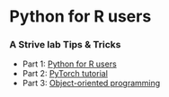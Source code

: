 # Python for R users

### A Strive lab Tips & Tricks

- Part 1: [Python for R users](https://pieriantraining.com/python-for-r-users-a-comprehensive-guide/)
- Part 2: [PyTorch tutorial](https://pytorch.org/tutorials/beginner/blitz/cifar10_tutorial.html)
- Part 3: [Object-oriented programming](https://realpython.com/python3-object-oriented-programming/)
